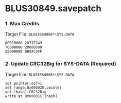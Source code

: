# BLUS30849.savepatch

### 1. Max Credits

Target File: `BLUS3084900*\SYS-DATA`

```
80010008 20737949
76000000 20000000
28000009 BB9AC9FF
```

### 2. Update CRC32Big for SYS-DATA (Required)

Target File: `BLUS3084900*\SYS-DATA`

```
set pointer:eof+1
set range:0x000020,pointer
set [hash]:CRC32Big
write at 0x00001C:[hash]
```

